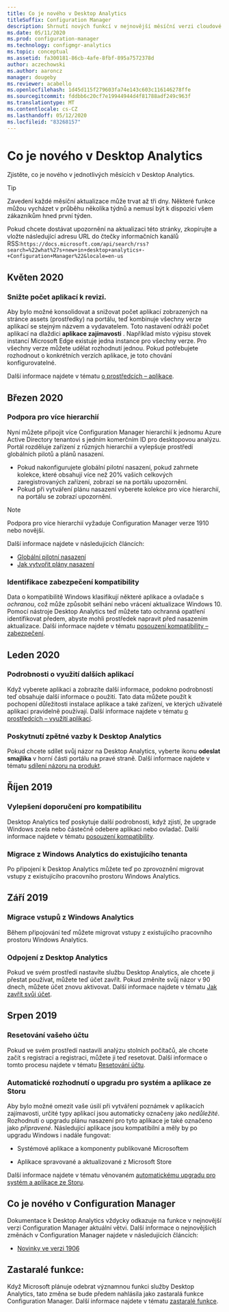 ```yaml
---
title: Co je nového v Desktop Analytics
titleSuffix: Configuration Manager
description: Shrnutí nových funkcí v nejnovější měsíční verzi cloudové služby Desktop Analytics.
ms.date: 05/11/2020
ms.prod: configuration-manager
ms.technology: configmgr-analytics
ms.topic: conceptual
ms.assetid: fa300181-86cb-4afe-8fbf-895a7572378d
author: aczechowski
ms.author: aaroncz
manager: dougeby
ms.reviewer: acabello
ms.openlocfilehash: 1d45d115f279603fa74e143c603c116146278ffe
ms.sourcegitcommit: fddbb6c20cf7e19944944d4f81788adf249c963f
ms.translationtype: MT
ms.contentlocale: cs-CZ
ms.lasthandoff: 05/12/2020
ms.locfileid: "83268157"
---
```

# <a name="whats-new-in-desktop-analytics"></a>Co je nového v Desktop Analytics

Zjistěte, co je nového v jednotlivých měsících v Desktop Analytics.

> [!TIP]
> Zavedení každé měsíční aktualizace může trvat až tři dny. Některé funkce můžou vycházet v průběhu několika týdnů a nemusí být k dispozici všem zákazníkům hned první týden.

Pokud chcete dostávat upozornění na aktualizaci této stránky, zkopírujte a vložte následující adresu URL do čtečky informačních kanálů RSS:`https://docs.microsoft.com/api/search/rss?search=%22what%27s+new+in+desktop+analytics+-+Configuration+Manager%22&locale=en-us`
<!-- a locale is required for the RSS search string -->

## <a name="may-2020"></a>Květen 2020

### <a name="reduce-the-number-of-apps-for-review"></a>Snižte počet aplikací k revizi.

<!-- 5542186 -->

Aby bylo možné konsolidovat a snižovat počet aplikací zobrazených na stránce assets (prostředky) na portálu, teď kombinuje všechny verze aplikací se stejným názvem a vydavatelem. Toto nastavení odráží počet aplikací na dlaždici **aplikace zajímavosti** . Například místo výpisu stovek instancí Microsoft Edge existuje jedna instance pro všechny verze. Pro všechny verze můžete udělat rozhodnutí jednou. Pokud potřebujete rozhodnout o konkrétních verzích aplikace, je toto chování konfigurovatelné.

Další informace najdete v tématu [o prostředcích – aplikace](about-assets.md#apps).

## <a name="march-2020"></a>Březen 2020

### <a name="support-for-multiple-hierarchies"></a>Podpora pro více hierarchií

<!-- 4814075, 6079184 -->

Nyní můžete připojit více Configuration Manager hierarchií k jednomu Azure Active Directory tenantovi s jedním komerčním ID pro desktopovou analýzu. Portál rozděluje zařízení z různých hierarchií a vylepšuje prostředí globálních pilotů a plánů nasazení.

- Pokud nakonfigurujete globální pilotní nasazení, pokud zahrnete kolekce, které obsahují více než 20% vašich celkových zaregistrovaných zařízení, zobrazí se na portálu upozornění.
- Pokud při vytváření plánu nasazení vyberete kolekce pro více hierarchií, na portálu se zobrazí upozornění.

> [!NOTE]
> Podpora pro více hierarchií vyžaduje Configuration Manager verze 1910 nebo novější.

Další informace najdete v následujících článcích:

- [Globální pilotní nasazení](deploy-pilot.md#bkmk_GlobalPilot)
- [Jak vytvořit plány nasazení](create-deployment-plans.md)

### <a name="identify-compatibility-safeguards"></a>Identifikace zabezpečení kompatibility

<!-- 5746559 -->

Data o kompatibilitě Windows klasifikují některé aplikace a ovladače s *ochranou*, což může způsobit selhání nebo vrácení aktualizace Windows 10. Pomocí nástroje Desktop Analytics teď můžete tato ochranná opatření identifikovat předem, abyste mohli prostředek napravit před nasazením aktualizace. Další informace najdete v tématu [posouzení kompatibility – zabezpečení](compat-assessment.md#safeguards).

## <a name="january-2020"></a>Leden 2020

### <a name="additional-app-usage-detail"></a>Podrobnosti o využití dalších aplikací

<!-- 5533890 -->

Když vyberete aplikaci a zobrazíte další informace, podokno podrobností teď obsahuje další informace o použití. Tato data můžete použít k pochopení důležitosti instalace aplikace a také zařízení, ve kterých uživatelé aplikaci pravidelně používají. Další informace najdete v tématu [o prostředcích – využití aplikací](about-assets.md#usage).

### <a name="provide-feedback-on-desktop-analytics"></a>Poskytnutí zpětné vazby k Desktop Analytics

<!-- 5451636 -->

Pokud chcete sdílet svůj názor na Desktop Analytics, vyberte ikonu **odeslat smajlíka** v horní části portálu na pravé straně. Další informace najdete v tématu [sdílení názoru na produkt](get-support.md#bkmk_feedback).

## <a name="october-2019"></a>Říjen 2019

### <a name="improvements-to-compatibility-recommendations"></a>Vylepšení doporučení pro kompatibilitu

<!-- 3594545 -->

Desktop Analytics teď poskytuje další podrobnosti, když zjistí, že upgrade Windows zcela nebo částečně odebere aplikaci nebo ovladač. Další informace najdete v tématu [posouzení kompatibility](compat-assessment.md#asset-is-removed-during-upgrade).

### <a name="migrate-from-windows-analytics-to-existing-tenant"></a>Migrace z Windows Analytics do existujícího tenanta

<!-- 5202803 -->

Po připojení k Desktop Analytics můžete teď po zprovoznění migrovat vstupy z existujícího pracovního prostoru Windows Analytics.

## <a name="september-2019"></a>Září 2019

### <a name="migrate-inputs-from-windows-analytics"></a>Migrace vstupů z Windows Analytics

<!-- 4252663 -->

Během připojování teď můžete migrovat vstupy z existujícího pracovního prostoru Windows Analytics.

### <a name="offboard-from-desktop-analytics"></a>Odpojení z Desktop Analytics

<!-- 4972396 -->

Pokud ve svém prostředí nastavíte službu Desktop Analytics, ale chcete ji přestat používat, můžete teď účet zavřít. Pokud změníte svůj názor v 90 dnech, můžete účet znovu aktivovat. Další informace najdete v tématu [Jak zavřít svůj účet](account-close.md).

## <a name="august-2019"></a>Srpen 2019

### <a name="reset-your-account"></a>Resetování vašeho účtu

<!-- 3733897 -->

Pokud ve svém prostředí nastavili analýzu stolních počítačů, ale chcete začít s registrací a registraci, můžete ji teď resetovat. Další informace o tomto procesu najdete v tématu [Resetování účtu](account-reset.md).

### <a name="automatic-upgrade-decision-of-system-and-store-apps"></a>Automatické rozhodnutí o upgradu pro systém a aplikace ze Storu

<!-- 3587232 -->

Aby bylo možné omezit vaše úsilí při vytváření poznámek v aplikacích zajímavosti, určité typy aplikací jsou automaticky označeny jako *nedůležité*. Rozhodnutí o upgradu plánu nasazení pro tyto aplikace je také označeno jako *připravené*. Následující aplikace jsou kompatibilní a měly by po upgradu Windows i nadále fungovat:

- Systémové aplikace a komponenty publikované Microsoftem

- Aplikace spravované a aktualizované z Microsoft Store

Další informace najdete v tématu věnovaném [automatickému upgradu pro systém a aplikace ze Storu](about-assets.md#bkmk_plan-autoapp).

## <a name="whats-new-in-configuration-manager"></a>Co je nového v Configuration Manager

Dokumentace k Desktop Analytics vždycky odkazuje na funkce v nejnovější verzi Configuration Manager aktuální větvi. Další informace o nejnovějších změnách v Configuration Manager najdete v následujících článcích:

<!-- - [What's new in version 1910](../core/plan-design/changes/whats-new-in-version-1910.md#bkmk_da) -->

- [Novinky ve verzi 1906](../core/plan-design/changes/whats-new-in-version-1906.md#bkmk_da)

## <a name="deprecated-features"></a>Zastaralé funkce:

Když Microsoft plánuje odebrat významnou funkci služby Desktop Analytics, tato změna se bude předem nahlásila jako zastaralá funkce Configuration Manager. Další informace najdete v tématu [zastaralé funkce](../core/plan-design/changes/deprecated/removed-and-deprecated-cmfeatures.md#deprecated-features).
